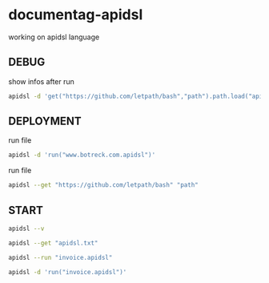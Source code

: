 # documentag-apidsl
working on apidsl language

## DEBUG

show infos after run
```bash
apidsl -d 'get("https://github.com/letpath/bash","path").path.load("apifork.txt")'
```

## DEPLOYMENT

run file
```bash
apidsl -d 'run("www.botreck.com.apidsl")'
```

run file
```bash
apidsl --get "https://github.com/letpath/bash" "path"
```

## START

```bash
apidsl --v
```

```bash
apidsl --get "apidsl.txt"
```


```bash
apidsl --run "invoice.apidsl"
```


```bash
apidsl -d 'run("invoice.apidsl")'
```